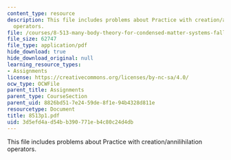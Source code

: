 ```yaml
---
content_type: resource
description: This file includes problems about Practice with creation/annilihilation
  operators.
file: /courses/8-513-many-body-theory-for-condensed-matter-systems-fall-2004/3d5efd4ad54bb390771eb4c80c24d4db_8513p1.pdf
file_size: 62747
file_type: application/pdf
hide_download: true
hide_download_original: null
learning_resource_types:
- Assignments
license: https://creativecommons.org/licenses/by-nc-sa/4.0/
ocw_type: OCWFile
parent_title: Assignments
parent_type: CourseSection
parent_uid: 8826bd51-7e24-59de-8f1e-94b4328d811e
resourcetype: Document
title: 8513p1.pdf
uid: 3d5efd4a-d54b-b390-771e-b4c80c24d4db
---
```

This file includes problems about Practice with creation/annilihilation operators.